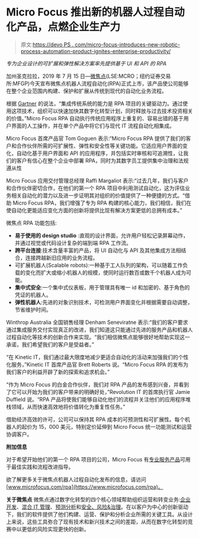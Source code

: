 # Micro Focus 推出新的机器人过程自动化产品，点燃企业生产力

> 原文:[https://devo PS . com/micro-focus-introduces-new-robotic-process-automation-product-ignites-enterprise-productivity/](https://devops.com/micro-focus-introduces-new-robotic-process-automation-product-ignites-enterprise-productivity/)

*专为企业设计的可扩展和弹性解决方案率先提供基于 UI 和 API 的 RPA*

加州圣克拉拉，2019 年 7 月 15 日—[微焦点](https://www.microfocus.com/)(LSE:MCRO；纽约证券交易所:MFGP)今天宣布微焦点机器人流程自动化(RPA)正式上市，该产品使公司能够在整个企业范围内构建、保护和扩展从传统到现代的自动化业务流程。

根据 [Gartner](https://www.gartner.com/en/newsroom/press-releases/2019-06-24-gartner-says-worldwide-robotic-process-automation-sof) 的说法，“集成传统系统的能力是 RPA 项目的关键驱动力。通过使用这项技术，组织可以快速加快其数字化转型计划，同时释放与过去技术投资相关的价值。”Micro Focus RPA 自动执行传统应用程序上重复的、容易出错的基于用户界面的人工操作，并在单个产品中将它们与现代 IT 流程自动化相集成。

Micro Focus 首席产品官 Tom Goguen 表示:“Micro Focus RPA 提供了我们的客户和合作伙伴所需的可扩展性、弹性和安全性等关键功能。它适应用户界面的变化，自动化基于用户界面和 API 的应用程序，并包括实时审核和可追溯性，让我们的客户有信心在整个企业中部署 RPA，同时为其数字员工提供集中治理和法规遵从性

Micro Focus 应用交付管理总经理 Raffi Margaliot 表示:“过去几年，我们与客户和合作伙伴密切合作，在他们的第一个 RPA 项目中利用测试自动化，这为评估业务相关自动化的潜力以及进一步证明其对组织的价值提供了一种便捷的方式。“借助 Micro Focus RPA，我们增强了专为 RPA 构建的核心能力，我们相信，我们在使自动化更能适应变化方面的创新将提供比现有解决方案更低的总拥有成本。”

微焦点 RPA 功能包括:

*   **易于使用的 design studio** :直观的设计界面，允许用户轻松记录屏幕动作，并通过视觉或代码设计复杂的端到端 RPA 工作流。
*   **跨平台连接**:技术含量丰富的产品，将 UI 自动化与 API 及其他集成方法相结合，连接跨越新旧应用的业务流程。
*   可扩展机器人(Scalable robots):一种基于工人队列的架构，可以随着工作负载的变化而扩大或缩小机器人的规模，使同时运行数百或数千个机器人成为可能。
*   **集中式安全**:一个集中式仪表板，用于管理具有唯一 id 和加密的、基于角色的凭证的机器人。
*   **弹性机器人**:先进的对象识别技术，可检测用户界面变化并根据需要自动调整，节省维护时间。

Winthrop Australia 全国销售经理 Denham Seneviratne 表示:“我们的客户要求通过集成服务交付实现真正的改进，我们知道这只能通过先进的服务产品和机器人过程自动化等技术的创新合作来实现。“我们相信微焦点能够很好地帮助实现这一承诺，我们希望我们的客户是受益者。”

“在 Kinetic IT，我们通过最大限度地减少更适合自动化的活动来加强我们的个性化服务，”Kinetic IT 首席产品官 Brett Roberts 说。“Micro Focus RPA 的发布为我们客户的利益开辟了新的探索和追求机会。”

“作为 Micro Focus 的白金合作伙伴，我们对 RPA 产品的发布感到兴奋，并看到了它可以开始为我们的客户带来的明确好处，”Revolution IT 的首席执行官 Jamie Duffield 说。“RPA 产品将使我们能够自动化他们的流程并关注他们的应用程序堆栈领域，从而快速高效地将价值转化为重复性任务。”

借助经济高效的许可，公司可以保持其 RPA 成本的可预测性和可扩展性。每个机器人的起价为 15，000 美元，特别定价延伸到 Micro Focus 统一功能测试和运营协调客户。

**附加信息**

对于希望开始他们的第一个 RPA 项目的公司，Micro Focus 有[专业服务产品](https://www.microfocus.com/en-us/services/professional-services-software-services)可用于最佳实践和流程改进指导。

欲了解更多关于微焦点机器人过程自动化发布的信息，请访问[www.microfocus.com/rpa](https://www.microfocus.com/rpa)。

**关于微焦点**
微焦点通过数字化转型的四个核心领域帮助组织运营和转变业务:[企业开发](https://www.microfocus.com/en-us/trend/enterprise-devops)、[混合 IT 管理](https://www.microfocus.com/en-us/trend/hybrid-it-management)、[预测分析](https://www.microfocus.com/en-us/trend/predictive-analytics)和[安全、风险&治理](https://www.microfocus.com/en-us/trend/security-risk-governance)。在以客户为中心的创新驱动下，我们的软件提供了他们构建、运营、保护和分析企业所需的关键工具。从设计上来说，这些工具弥合了现有技术和新兴技术之间的差距，从而在数字化转型的竞赛中以更低的风险实现更快的创新。